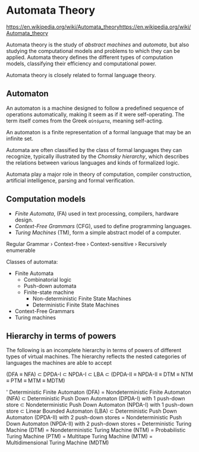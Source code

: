 # Automata Theory

https://en.wikipedia.org/wiki/Automata_theoryhttps://en.wikipedia.org/wiki/Automata_theory

Automata theory is the study of *abstract machines* and *automata*, but also studying the computational models and problems to which they can be applied. Automata theory defines the different types of computation models, classifying their efficiency and computational power.

Automata theory is closely related to formal language theory. 


## Automaton
An automaton is a machine designed to follow a predefined sequence of operations automatically, making it seem as if it were self-operating. The term itself comes from the Greek `αὐτόματα`, meaning self-acting.

An automaton is a finite representation of a formal language that may be an infinite set.

Automata are often classified by the class of formal languages they can recognize, typically illustrated by the *Chomsky hierarchy*, which describes the relations between various languages and kinds of formalized logic.

Automata play a major role in theory of computation, compiler construction, artificial intelligence, parsing and formal verification.


## Computation models
- *Finite Automata*, (FA) used in text processing, compilers, hardware design.
- *Context-Free Grammars* (CFG), used to define programming languages.
- *Turing Machines* (TM), form a simple abstract model of a computer.


Regular Grammar 
› Context-free 
› Context-sensitive 
› Recursively enumerable



Classes of automata:
- Finite Automata
  - Combinatorial logic
  - Push-down automata
  - Finite-state machine
    - Non-deterministic Finite State Machines
    - Deterministic Finite State Machines
- Context-Free Grammars
- Turing machines


## Hierarchy in terms of powers

The following is an incomplete hierarchy in terms of powers of different types of virtual machines. The hierarchy reflects the nested categories of languages the machines are able to accept

(DFA ≡ NFA) ⊂ DPDA-I ⊂ NPDA-I ⊂ LBA ⊂
(DPDA-II ≡ NPDA-II ≡ DTM ≡ NTM ≡ PTM ≡ MTM ≡ MDTM)


' Deterministic Finite Automaton (DFA)
= Nondeterministic Finite Automaton (NFA)
⊂ Deterministic Push Down Automaton (DPDA-I) with 1 push-down store
⊂ Nondeterministic Push Down Automaton (NPDA-I) with 1 push-down store
⊂ Linear Bounded Automaton (LBA)
⊂ Deterministic Push Down Automaton (DPDA-II) with 2 push-down stores
= Nondeterministic Push Down Automaton (NPDA-II) with 2 push-down stores
= Deterministic Turing Machine (DTM)
= Nondeterministic Turing Machine (NTM)
= Probabilistic Turing Machine (PTM)
= Multitape Turing Machine (MTM)
= Multidimensional Turing Machine (MDTM)
